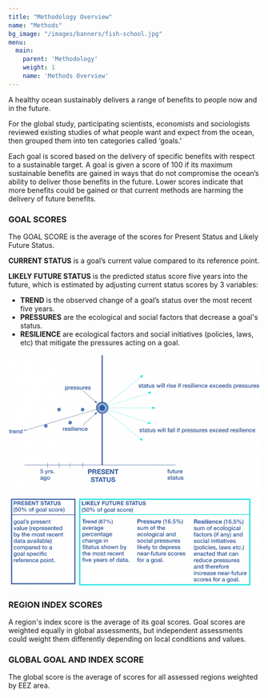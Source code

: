 ```yaml
---
title: "Methodology Overview"
name: "Methods"
bg_image: "/images/banners/fish-school.jpg"
menu:
  main:
    parent: 'Methodology'
    weight: 1
    name: 'Methods Overview'
---
```


A healthy ocean sustainably delivers a range of benefits to people now and in the future.

For the global study, participating scientists, economists and sociologists reviewed existing studies of what people want and expect from the ocean, then grouped them into ten categories called ‘goals.’  

Each goal is scored based on the delivery of specific benefits with respect to a sustainable target. A goal is given a score of 100 if its maximum sustainable benefits are gained in ways that do not compromise the ocean’s ability to deliver those benefits in the future.  Lower scores indicate that more benefits could be gained or that current methods are harming the delivery of future benefits.


### GOAL SCORES

The GOAL SCORE is the average of the scores for Present Status and Likely Future Status. 

**CURRENT STATUS** is a goal’s current value compared to its reference point. 

**LIKELY FUTURE STATUS** is the predicted status score five years into the future, which is estimated by adjusting current status scores by 3 variables: 

* **TREND** is the observed change of a goal’s status over the most recent five years. 
* **PRESSURES** are the ecological and social factors that decrease a goal's status. 
* **RESILIENCE** are ecological factors and social initiatives (policies, laws, etc) that mitigate the pressures acting on a goal.  

![Infographic](/images/infographs/methodology-chart.jpg)

### REGION INDEX SCORES
A region's index score is the average of its goal scores. Goal scores are weighted equally in global assessments, but independent assessments could weight them differently depending on local conditions and values.   

### GLOBAL GOAL AND INDEX SCORE
The global score is the average of scores for all assessed regions weighted by EEZ area.  
